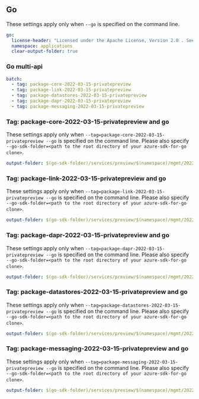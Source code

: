 ## Go

These settings apply only when `--go` is specified on the command line.

```yaml $(go) && !$(track2)
go:
  license-header: "Licensed under the Apache License, Version 2.0 . See LICENSE in the repository root for license information.\nCode generated by Microsoft (R) AutoRest Code Generator.\nChanges may cause incorrect behavior and will be lost if the code is regenerated."
  namespace: applications
  clear-output-folder: true
```

### Go multi-api

```yaml $(go) && $(multiapi)
batch:
  - tag: package-core-2022-03-15-privatepreview
  - tag: package-link-2022-03-15-privatepreview
  - tag: package-datastores-2022-03-15-privatepreview
  - tag: package-dapr-2022-03-15-privatepreview
  - tag: package-messaging-2022-03-15-privatepreview
```

### Tag: package-core-2022-03-15-privatepreview and go

These settings apply only when `--tag=package-core-2022-03-15-privatepreview --go` is specified on the command line.
Please also specify `--go-sdk-folder=<path to the root directory of your azure-sdk-for-go clone>`.

```yaml $(tag) == 'package-core-2022-03-15-privatepreview' && $(go)
output-folder: $(go-sdk-folder)/services/preview/$(namespace)/mgmt/2022-03-15-privatepreview/core
```

### Tag: package-link-2022-03-15-privatepreview and go

These settings apply only when `--tag=package-link-2022-03-15-privatepreview --go` is specified on the command line.
Please also specify `--go-sdk-folder=<path to the root directory of your azure-sdk-for-go clone>`.

```yaml $(tag) == 'package-link-2022-03-15-privatepreview' && $(go)
output-folder: $(go-sdk-folder)/services/preview/$(namespace)/mgmt/2022-03-15-privatepreview/link
```

### Tag: package-dapr-2022-03-15-privatepreview and go

These settings apply only when `--tag=package-dapr-2022-03-15-privatepreview --go` is specified on the command line.
Please also specify `--go-sdk-folder=<path to the root directory of your azure-sdk-for-go clone>`.

```yaml $(tag) == 'package-dapr-2022-03-15-privatepreview' && $(go)
output-folder: $(go-sdk-folder)/services/preview/$(namespace)/mgmt/2022-03-15-privatepreview/dapr
```

### Tag: package-datastores-2022-03-15-privatepreview and go

These settings apply only when `--tag=package-datastores-2022-03-15-privatepreview --go` is specified on the command line.
Please also specify `--go-sdk-folder=<path to the root directory of your azure-sdk-for-go clone>`.

```yaml $(tag) == 'package-datastores-2022-03-15-privatepreview' && $(go)
output-folder: $(go-sdk-folder)/services/preview/$(namespace)/mgmt/2022-03-15-privatepreview/datastores
```

### Tag: package-messaging-2022-03-15-privatepreview and go

These settings apply only when `--tag=package-messaging-2022-03-15-privatepreview --go` is specified on the command line.
Please also specify `--go-sdk-folder=<path to the root directory of your azure-sdk-for-go clone>`.

```yaml $(tag) == 'package-messaging-2022-03-15-privatepreview' && $(go)
output-folder: $(go-sdk-folder)/services/preview/$(namespace)/mgmt/2022-03-15-privatepreview/messaging
```